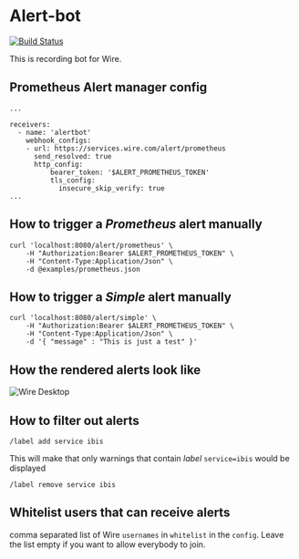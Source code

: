 # Alert-bot
[![Build Status](https://travis-ci.org/wireapp/recording-bot.svg?branch=master)](https://travis-ci.org/wireapp/recording-bot)

This is recording bot for Wire.

## Prometheus Alert manager config
```
...

receivers:
  - name: 'alertbot'
    webhook_configs:
    - url: https://services.wire.com/alert/prometheus
      send_resolved: true
      http_config:
          bearer_token: '$ALERT_PROMETHEUS_TOKEN'
          tls_config:
            insecure_skip_verify: true
...

```
## How to trigger a _Prometheus_ alert manually
```
curl 'localhost:8080/alert/prometheus' \
    -H "Authorization:Bearer $ALERT_PROMETHEUS_TOKEN" \
    -H "Content-Type:Application/Json" \
    -d @examples/prometheus.json
```

## How to trigger a _Simple_ alert manually
```
curl 'localhost:8080/alert/simple' \
    -H "Authorization:Bearer $ALERT_PROMETHEUS_TOKEN" \
    -H "Content-Type:Application/Json" \
    -d '{ "message" : "This is just a test" }'
```

## How the rendered alerts look like
![Wire Desktop](https://i.imgur.com/AOQ7Ecq.png)

## How to filter out alerts
```
/label add service ibis
```
This will make that only warnings that contain _label_ `service=ibis` would be displayed
</b>
```
/label remove service ibis
```

## Whitelist users that can receive alerts
comma separated list of Wire `usernames` in `whitelist` in the `config`.
Leave the list empty if you want to allow everybody to join.            